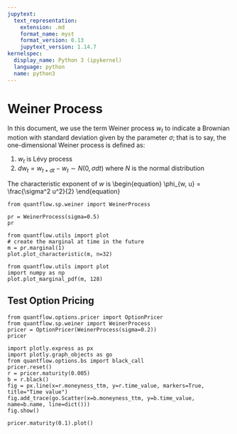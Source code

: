 ```yaml
---
jupytext:
  text_representation:
    extension: .md
    format_name: myst
    format_version: 0.13
    jupytext_version: 1.14.7
kernelspec:
  display_name: Python 3 (ipykernel)
  language: python
  name: python3
---
```


# Weiner Process

In this document, we use the term Weiner process $w_t$ to indicate a Brownian motion with standard deviation given by the parameter $\sigma$; that is to say, the one-dimensional Weiner process is defined as:

1. $w_t$ is Lévy process
2. $d w_t = w_{t+dt}-w_t \sim N\left(0, \sigma dt\right)$ where $N$ is the normal distribution

The characteristic exponent of $w$ is
\begin{equation}
    \phi_{w, u} = \frac{\sigma^2 u^2}{2}
\end{equation}

```{code-cell} ipython3
from quantflow.sp.weiner import WeinerProcess

pr = WeinerProcess(sigma=0.5)
pr
```

```{code-cell} ipython3
from quantflow.utils import plot
# create the marginal at time in the future
m = pr.marginal(1)
plot.plot_characteristic(m, n=32)
```

```{code-cell} ipython3
from quantflow.utils import plot
import numpy as np
plot.plot_marginal_pdf(m, 128)
```

## Test Option Pricing

```{code-cell} ipython3
from quantflow.options.pricer import OptionPricer
from quantflow.sp.weiner import WeinerProcess
pricer = OptionPricer(WeinerProcess(sigma=0.2))
pricer
```

```{code-cell} ipython3
import plotly.express as px
import plotly.graph_objects as go
from quantflow.options.bs import black_call
pricer.reset()
r = pricer.maturity(0.005)
b = r.black()
fig = px.line(x=r.moneyness_ttm, y=r.time_value, markers=True, title="Time value")
fig.add_trace(go.Scatter(x=b.moneyness_ttm, y=b.time_value, name=b.name, line=dict()))
fig.show()
```

```{code-cell} ipython3
pricer.maturity(0.1).plot()
```

```{code-cell} ipython3

```
